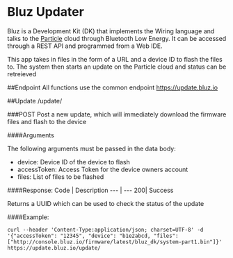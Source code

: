 <p align="center" >
<img src="http://bluz.io/static/img/logo.png" alt="" title="">
</p>

Bluz Updater
==========
Bluz is a Development Kit (DK) that implements the Wiring language and talks to the [Particle](https://www.particle.io/) cloud through Bluetooth Low Energy. It can be accessed through a REST API and programmed from a Web IDE.

This app takes in files in the form of a URL and a device ID to flash the files to. The system then starts an update on the Particle cloud and status can be retreieved

##Endpoint
All functions use the common endpoint https://update.bluz.io

##Update
/update/

###POST
Post a new update, which will immediately download the firmware files and flash to the device

####Arguments

The following arguments must be passed in the data body:
- device: Device ID of the device to flash
- accessToken: Access Token for the device owners account
- files: List of files to be flashed

####Response:
Code | Description 
--- | --- 
200| Success 

Returns a UUID which can be used to check the status of the update

####Example:
```
curl --header 'Content-Type:application/json; charset=UTF-8' -d '{"accessToken": "12345", "device": "b1e2abcd, "files": ["http://console.bluz.io/firmware/latest/bluz_dk/system-part1.bin"]}' https://update.bluz.io/update/
```
